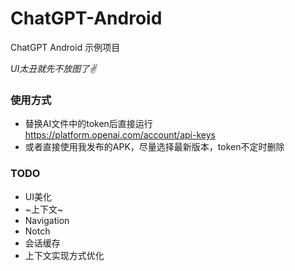 # ChatGPT-Android
ChatGPT Android 示例项目 

*UI太丑就先不放图了✌️*

### 使用方式 
- 替换AI文件中的token后直接运行
https://platform.openai.com/account/api-keys
- 或者直接使用我发布的APK，尽量选择最新版本，token不定时删除

### TODO
- UI美化
- ~上下文~
- Navigation
- Notch
- 会话缓存
- 上下文实现方式优化
